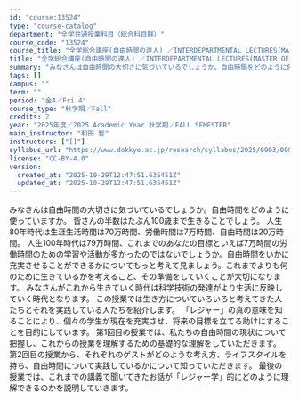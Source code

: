 ```yaml
---
id: "course:13524"
type: "course-catalog"
department: "全学共通授業科目（総合科目群）"
course_code: "13524"
course_title: "全学総合講座(自由時間の達人) ／INTERDEPARTMENTAL LECTURES(MASTER OF FREE TIME)"
title: "全学総合講座(自由時間の達人) ／INTERDEPARTMENTAL LECTURES(MASTER OF FREE TIME)"
summary: "みなさんは自由時間の大切さに気づいているでしょうか。自由時間をどのように使っていますか。 皆さんの半数はたぶん100歳まで生きることでしょう。 人生80年時代は生涯生活時間は70万時間、労働時間は7万時間、自由時間は20万時間。 人生100…"
tags: []
campus: ""
term: ""
period: "金4／Fri 4"
course_type: "秋学期／Fall"
credits: 2
year: "2025年度／2025 Academic Year 秋学期／FALL SEMESTER"
main_instructor: "和田 智"
instructors: ["[]"]
syllabus_url: "https://www.dokkyo.ac.jp/research/syllabus/2025/0903/0903_13524_ja_JP.html"
license: "CC-BY-4.0"
version:
  created_at: "2025-10-29T12:47:51.635451Z"
  updated_at: "2025-10-29T12:47:51.635451Z"
---
```

みなさんは自由時間の大切さに気づいているでしょうか。自由時間をどのように使っていますか。 皆さんの半数はたぶん100歳まで生きることでしょう。 人生80年時代は生涯生活時間は70万時間、労働時間は7万時間、自由時間は20万時間。 人生100年時代は79万時間、これまでのあなたの目標といえば7万時間の労働時間のための学習や活動が多かったのではないでしょうか。自由時間をいかに充実させることができるかについてもっと考えて見ましょう。これまでよりも何のために生きているかを考えること、その準備をしていくことが大切になります。 みなさんがこれから生きていく時代は科学技術の発達がより生活に反映していく時代となります。 この授業では生き方についていろいろと考えてきた人たちとそれを実践している人たちを紹介します。 「レジャー」の真の意味を知ることにより、個々の学生が現在を充実させ、将来の目標を立てる助けにすることを目的にしています。 第1回目の授業では、私たちの自由時間の現状について把握し、これからの授業を理解するための基礎的な理解をしていただきます。 第2回目の授業から、それぞれのゲストがどのような考え方、ライフスタイルを持ち、自由時間について実践しているかについて知っていただきます。 最後の授業では、これまでの講義で聞いてきたお話が「レジャー学」的にどのように理解できるのかを説明していきます。
